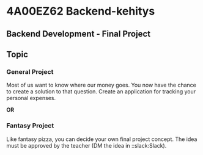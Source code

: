 # 4A00EZ62 Backend-kehitys
## Backend Development - Final Project

## Topic
### General Project
Most of us want to know where our money goes. You now have the chance to create a solution to that question. Create an application for tracking your personal expenses.

**OR**

### Fantasy Project
Like fantasy pizza, you can decide your own final project concept. 
The idea must be approved by the teacher (DM the idea in ::slack:Slack).
